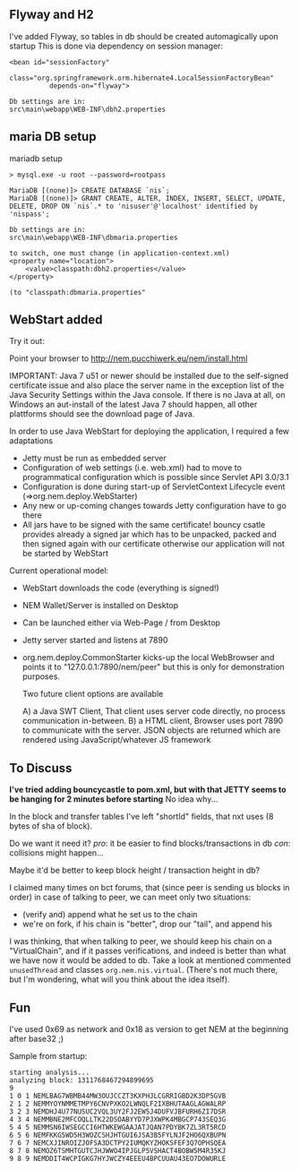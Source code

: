 Flyway and H2
-------------

I've added Flyway, so tables in db should be created automagically upon startup
This is done via dependency on session manager:

```
<bean id="sessionFactory"
          class="org.springframework.orm.hibernate4.LocalSessionFactoryBean"
          depends-on="flyway">
```

```
Db settings are in:
src\main\webapp\WEB-INF\dbh2.properties
```

maria DB setup
--------------

mariadb setup
```
> mysql.exe -u root --password=rootpass

MariaDB [(none)]> CREATE DATABASE `nis`;
MariaDB [(none)]> GRANT CREATE, ALTER, INDEX, INSERT, SELECT, UPDATE, DELETE, DROP ON `nis`.* to 'nisuser'@'localhost' identified by 'nispass';
```

```
Db settings are in:
src\main\webapp\WEB-INF\dbmaria.properties

to switch, one must change (in application-context.xml)
<property name="location">
    <value>classpath:dbh2.properties</value>
</property>

(to "classpath:dbmaria.properties"
```

WebStart added
--------------
Try it out:

Point your browser to http://nem.pucchiwerk.eu/nem/install.html

IMPORTANT: Java 7 u51 or newer should be installed due to the self-signed certificate issue
and also place the server name in the exception list of the Java Security Settings within the Java console.
If there is no Java at all, on Windows an aut-install of the latest Java 7 should happen, all other plattforms should see the
download page of Java.

In order to use Java WebStart for deploying the application, I required a few adaptations

- Jetty must be run as embedded server
- Configuration of web settings (i.e. web.xml) had to move to programmatical configuration
  which is possible since Servlet API 3.0/3.1
- Configuration is done during start-up of ServletContext Lifecycle event (=>org.nem.deploy.WebStarter)
- Any new or up-coming changes towards Jetty configuration have to go there
- All jars have to be signed with the same certificate!
  bouncy csatle provides already a signed jar which has to be unpacked, packed and then signed again with our certificate
  otherwise our application will not be started by WebStart

Current operational model:

- WebStart downloads the code (everything is signed!)
- NEM Wallet/Server is installed on Desktop
- Can be launched either via Web-Page / from Desktop
- Jetty server started and listens at 7890
- org.nem.deploy.CommonStarter kicks-up the local WebBrowser and points it to "127.0.0.1:7890/nem/peer"
  but this is only for demonstration purposes.

  Two future client options are available

  A)	a Java SWT Client, That client uses server code directly, no process communication in-between.
  B) 	a HTML client, Browser uses port 7890 to communicate with the server. JSON objects are returned which are rendered using JavaScript/whatever JS framework


To Discuss
----------

**I've tried adding bouncycastle to pom.xml, but with that JETTY seems to be hanging for 2 minutes before starting**
No idea why...


In the block and transfer tables I've left "shortId" fields, that nxt uses (8 bytes of sha of block).

Do we want it need it?
*pro*: it be easier to find blocks/transactions in db
*con*: collisions might happen...

Maybe it'd be better to keep block height / transaction height in db?


I claimed many times on bct forums, that (since peer is sending us blocks in order)
in case of talking to peer, we can meet only two situations:
 * (verify and) append what he set us to the chain
 * we're on fork, if his chain is "better", drop our "tail", and append his

I was thinking, that when talking to peer, we should keep his chain on
a "VirtualChain", and if it passes verifications, and indeed is better than what we have now
it would be added to db.
Take a look at mentioned commented `unusedThread` and classes `org.nem.nis.virtual`.
(There's not much there, but I'm wondering, what will you think about the idea itself).


Fun
---

I've used 0x69 as network and 0x18 as version to get NEM at the beginning after base32 ;)

Sample from startup:
```
starting analysis...
analyzing block: 1311768467294899695
9
1 0 1 NEMLBAG7WBMB44MW3OUJCCZT3KXPHJLCGRRIGBD2K3DP5GVB
2 1 2 NEMMYOYNMMETMPY6CNVPXKO2LWNQLF2IXBHUTAAGLAGWALRP
3 2 3 NEMDHJ4U77NUSUC2VQL3UY2FJ2EW5J4DUFVJBFURH6ZI7DSR
4 3 4 NEMMBNE2MFCOQLLTK22DSOABYYD7PJXWPK4MBGCP743SEQ3G
5 4 5 NEMMSN6IWSEGCCI6HTWKEWGAAJATJQAN7PDYBK7ZL3RT5RCD
6 5 6 NEMFKKG5WD5H3WOZCSHJHTGUI6JSA3B5FYLNJF2HO6QXBUPN
7 6 7 NEMCXJINROIZJOFSA3DCTPY2IUMQKYZHOKSFEF3Q7OPHSQEA
8 7 8 NEMOZ6TSMHTGUTCJHJWWO4IPJGLP5VSHACT4BOBW5M4R35KJ
9 8 9 NEMDDIT4WCPIGKG7HYJWCZY4EEEU4BPCUUAU43EO7DOWURLE
```

